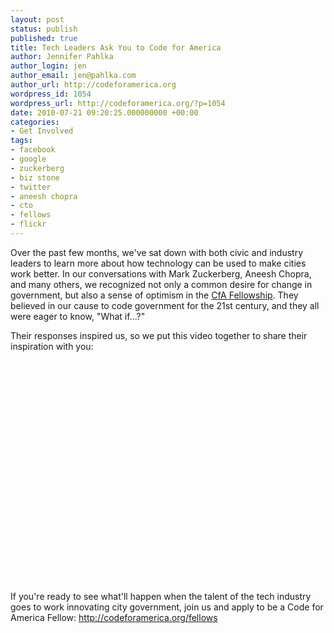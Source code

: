 ```yaml
---
layout: post
status: publish
published: true
title: Tech Leaders Ask You to Code for America
author: Jennifer Pahlka
author_login: jen
author_email: jen@pahlka.com
author_url: http://codeforamerica.org
wordpress_id: 1054
wordpress_url: http://codeforamerica.org/?p=1054
date: 2010-07-21 09:20:25.000000000 +00:00
categories:
- Get Involved
tags:
- facebook
- google
- zuckerberg
- biz stone
- twitter
- aneesh chopra
- cto
- fellows
- flickr
---
```

Over the past few months, we've sat down with both civic and industry leaders to learn more about how technology can be used to make cities work better. In our conversations with Mark Zuckerberg, Aneesh Chopra, and many others, we recognized not only a common desire for change in government, but also a sense of optimism in the <a href="http://codeforamerica.org/fellows">CfA Fellowship</a>. They believed in our cause to code government for the 21st century, and they all were eager to know, "What if...?"

Their responses inspired us, so we put this video together to share their inspiration with you:
<p align="center"><object width="600" height="355" classid="clsid:d27cdb6e-ae6d-11cf-96b8-444553540000" codebase="http://download.macromedia.com/pub/shockwave/cabs/flash/swflash.cab#version=6,0,40,0"><param name="allowFullScreen" value="true" /><param name="allowscriptaccess" value="always" /><param name="src" value="http://www.youtube.com/v/qkceyKlYrJo&amp;hl=en_US&amp;fs=1" /><param name="allowfullscreen" value="true" /><embed width="600" height="355" type="application/x-shockwave-flash" src="http://www.youtube.com/v/qkceyKlYrJo&amp;hl=en_US&amp;fs=1" allowFullScreen="true" allowscriptaccess="always" allowfullscreen="true" /></object></p>
If you're ready to see what'll happen when the talent of the tech industry goes to work innovating city government, join us and apply to be a Code for America Fellow: <a href="http://codeforamerica.org/fellows">http://codeforamerica.org/fellows</a>
